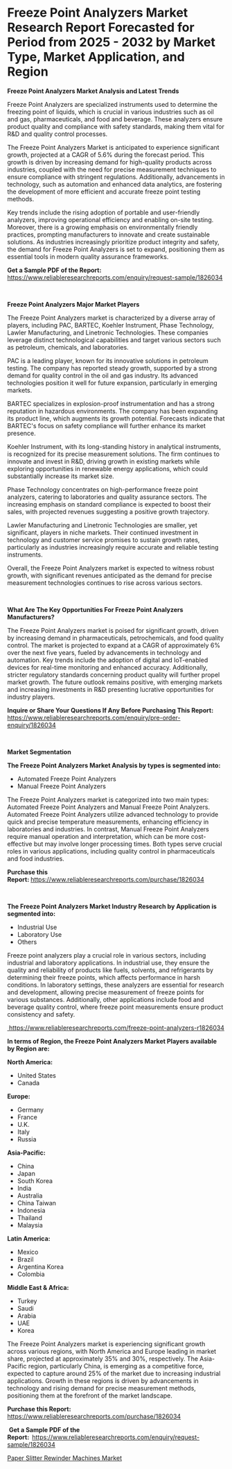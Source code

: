 <p><h1>Freeze Point Analyzers Market Research Report Forecasted for Period from 2025 -  2032 by Market Type, Market Application, and Region</h1></p><p><strong>Freeze Point Analyzers Market Analysis and Latest Trends</strong></p>
<p><p>Freeze Point Analyzers are specialized instruments used to determine the freezing point of liquids, which is crucial in various industries such as oil and gas, pharmaceuticals, and food and beverage. These analyzers ensure product quality and compliance with safety standards, making them vital for R&D and quality control processes.</p><p>The Freeze Point Analyzers Market is anticipated to experience significant growth, projected at a CAGR of 5.6% during the forecast period. This growth is driven by increasing demand for high-quality products across industries, coupled with the need for precise measurement techniques to ensure compliance with stringent regulations. Additionally, advancements in technology, such as automation and enhanced data analytics, are fostering the development of more efficient and accurate freeze point testing methods. </p><p>Key trends include the rising adoption of portable and user-friendly analyzers, improving operational efficiency and enabling on-site testing. Moreover, there is a growing emphasis on environmentally friendly practices, prompting manufacturers to innovate and create sustainable solutions. As industries increasingly prioritize product integrity and safety, the demand for Freeze Point Analyzers is set to expand, positioning them as essential tools in modern quality assurance frameworks.</p></p>
<p><strong>Get a Sample PDF of the Report:&nbsp;</strong> <a href="https://www.reliableresearchreports.com/enquiry/request-sample/1826034?utm_campaign=2738&utm_medium=2&utm_source=Github&utm_content=ia&utm_term=12042025&utm_id=freeze-point-analyzers">https://www.reliableresearchreports.com/enquiry/request-sample/1826034</a></p>
<p>&nbsp;</p>
<p><strong>Freeze Point Analyzers Major Market Players</strong></p>
<p><p>The Freeze Point Analyzers market is characterized by a diverse array of players, including PAC, BARTEC, Koehler Instrument, Phase Technology, Lawler Manufacturing, and Linetronic Technologies. These companies leverage distinct technological capabilities and target various sectors such as petroleum, chemicals, and laboratories.</p><p>PAC is a leading player, known for its innovative solutions in petroleum testing. The company has reported steady growth, supported by a strong demand for quality control in the oil and gas industry. Its advanced technologies position it well for future expansion, particularly in emerging markets.</p><p>BARTEC specializes in explosion-proof instrumentation and has a strong reputation in hazardous environments. The company has been expanding its product line, which augments its growth potential. Forecasts indicate that BARTEC's focus on safety compliance will further enhance its market presence.</p><p>Koehler Instrument, with its long-standing history in analytical instruments, is recognized for its precise measurement solutions. The firm continues to innovate and invest in R&D, driving growth in existing markets while exploring opportunities in renewable energy applications, which could substantially increase its market size.</p><p>Phase Technology concentrates on high-performance freeze point analyzers, catering to laboratories and quality assurance sectors. The increasing emphasis on standard compliance is expected to boost their sales, with projected revenues suggesting a positive growth trajectory.</p><p>Lawler Manufacturing and Linetronic Technologies are smaller, yet significant, players in niche markets. Their continued investment in technology and customer service promises to sustain growth rates, particularly as industries increasingly require accurate and reliable testing instruments.</p><p>Overall, the Freeze Point Analyzers market is expected to witness robust growth, with significant revenues anticipated as the demand for precise measurement technologies continues to rise across various sectors.</p></p>
<p>&nbsp;</p>
<p><strong>What Are The Key Opportunities For Freeze Point Analyzers Manufacturers?</strong></p>
<p><p>The Freeze Point Analyzers market is poised for significant growth, driven by increasing demand in pharmaceuticals, petrochemicals, and food quality control. The market is projected to expand at a CAGR of approximately 6% over the next five years, fueled by advancements in technology and automation. Key trends include the adoption of digital and IoT-enabled devices for real-time monitoring and enhanced accuracy. Additionally, stricter regulatory standards concerning product quality will further propel market growth. The future outlook remains positive, with emerging markets and increasing investments in R&D presenting lucrative opportunities for industry players.</p></p>
<p><strong>Inquire or Share Your Questions If Any Before Purchasing This Report:</strong> <a href="https://www.reliableresearchreports.com/enquiry/pre-order-enquiry/1826034?utm_campaign=2738&utm_medium=2&utm_source=Github&utm_content=ia&utm_term=12042025&utm_id=freeze-point-analyzers">https://www.reliableresearchreports.com/enquiry/pre-order-enquiry/1826034</a></p>
<p>&nbsp;</p>
<p><strong>Market Segmentation</strong></p>
<p><strong>The Freeze Point Analyzers Market Analysis by types is segmented into:</strong></p>
<p><ul><li>Automated Freeze Point Analyzers</li><li>Manual Freeze Point Analyzers</li></ul></p>
<p><p>The Freeze Point Analyzers market is categorized into two main types: Automated Freeze Point Analyzers and Manual Freeze Point Analyzers. Automated Freeze Point Analyzers utilize advanced technology to provide quick and precise temperature measurements, enhancing efficiency in laboratories and industries. In contrast, Manual Freeze Point Analyzers require manual operation and interpretation, which can be more cost-effective but may involve longer processing times. Both types serve crucial roles in various applications, including quality control in pharmaceuticals and food industries.</p></p>
<p><strong>Purchase this Report:&nbsp;</strong><a href="https://www.reliableresearchreports.com/purchase/1826034?utm_campaign=2738&utm_medium=2&utm_source=Github&utm_content=ia&utm_term=12042025&utm_id=freeze-point-analyzers">https://www.reliableresearchreports.com/purchase/1826034</a></p>
<p>&nbsp;</p>
<p><strong>The Freeze Point Analyzers Market Industry Research by Application is segmented into:</strong></p>
<p><ul><li>Industrial Use</li><li>Laboratory Use</li><li>Others</li></ul></p>
<p><p>Freeze point analyzers play a crucial role in various sectors, including industrial and laboratory applications. In industrial use, they ensure the quality and reliability of products like fuels, solvents, and refrigerants by determining their freeze points, which affects performance in harsh conditions. In laboratory settings, these analyzers are essential for research and development, allowing precise measurement of freeze points for various substances. Additionally, other applications include food and beverage quality control, where freeze point measurements ensure product consistency and safety.</p></p>
<p><a href="https://www.reliableresearchreports.com/freeze-point-analyzers-r1826034?utm_campaign=2738&utm_medium=2&utm_source=Github&utm_content=ia&utm_term=12042025&utm_id=freeze-point-analyzers">&nbsp;https://www.reliableresearchreports.com/freeze-point-analyzers-r1826034</a></p>
<p><strong>In terms of Region, the Freeze Point Analyzers Market Players available by Region are:</strong></p>
<p>
    <p> <strong> North America: </strong>
        <ul>
            <li>United States</li>
            <li>Canada</li>
        </ul>
        </p> 
    <p> <strong> Europe: </strong>
        <ul>
            <li>Germany</li>
            <li>France</li>
            <li>U.K.</li>
            <li>Italy</li>
            <li>Russia</li>
        </ul>
        </p> 
    <p> <strong> Asia-Pacific: </strong>
        <ul>
            <li>China</li>
            <li>Japan</li>
            <li>South Korea</li>
            <li>India</li>
            <li>Australia</li>
            <li>China Taiwan</li>
            <li>Indonesia</li>
            <li>Thailand</li>
            <li>Malaysia</li>
        </ul>
        </p> 
    <p> <strong> Latin America: </strong>
        <ul>
            <li>Mexico</li>
            <li>Brazil</li>
            <li>Argentina Korea</li>
            <li>Colombia</li>
        </ul>
        </p> 
    <p> <strong> Middle East & Africa: </strong>
        <ul>
            <li>Turkey</li>
            <li>Saudi</li>
            <li>Arabia</li>
            <li>UAE</li>
            <li>Korea</li>
        </ul>
    </p>
    </p>
<p><p>The Freeze Point Analyzers market is experiencing significant growth across various regions, with North America and Europe leading in market share, projected at approximately 35% and 30%, respectively. The Asia-Pacific region, particularly China, is emerging as a competitive force, expected to capture around 25% of the market due to increasing industrial applications. Growth in these regions is driven by advancements in technology and rising demand for precise measurement methods, positioning them at the forefront of the market landscape.</p></p>
<p><strong>Purchase this Report: </strong><a href="https://www.reliableresearchreports.com/purchase/1826034?utm_campaign=2738&utm_medium=2&utm_source=Github&utm_content=ia&utm_term=12042025&utm_id=freeze-point-analyzers">https://www.reliableresearchreports.com/purchase/1826034</a></p>
<p>&nbsp;<strong>Get a Sample PDF of the Report:&nbsp;&nbsp;</strong><a href="https://www.reliableresearchreports.com/enquiry/request-sample/1826034?utm_campaign=2738&utm_medium=2&utm_source=Github&utm_content=ia&utm_term=12042025&utm_id=freeze-point-analyzers">https://www.reliableresearchreports.com/enquiry/request-sample/1826034</a></p>
<p><strong></strong></p>
<p><p><a href="https://github.com/ngozudapshi/Market-Research-Report-List-1/blob/main/paper-slitter-rewinder-machines-market.md?utm_campaign=2738&utm_medium=2&utm_source=Github&utm_content=ia&utm_term=12042025&utm_id=freeze-point-analyzers">Paper Slitter Rewinder Machines Market</a></p></p>